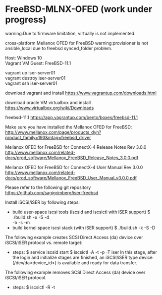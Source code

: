 # FreeBSD-MLNX-OFED (work under progress)
warning:Due to firmware limitation, virtually is not implemented.

cross-platform Mellanox OFED for FreeBSD 
warning:provisioner is not ansible_local due to freebsd synced_folder problem.

Host: Windows 10   
Vagrant VM Guest: FreeBSD-11.1

vagrant up iser-server01   
vagrant destroy iser-server01   
vagrant ssh iser-server01   

download vagrant and install
https://www.vagrantup.com/downloads.html

download oracle VM virtualbox and install
https://www.virtualbox.org/wiki/Downloads

freebsd-11.1
https://app.vagrantup.com/bento/boxes/freebsd-11.1

Make sure you have installed the Mellanox OFED for FreeBSD:
http://www.mellanox.com/page/products_dyn?product_family=193&mtag=freebsd_driver

Mellanox OFED for FreeBSD for ConnectX-4 Release Notes Rev 3.0.0
http://www.mellanox.com/related-docs/prod_software/Mellanox_FreeBSD_Release_Notes_3.0.0.pdf

Mellanox OFED for FreeBSD for ConnectX-4 User Manual Rev 3.0.0
http://www.mellanox.com/related-docs/prod_software/Mellanox_FreeBSD_User_Manual_v3.0.0.pdf

Please refer to the following git repository
https://github.com/sagigrimberg/iser-freebsd

Install iSCSI/iSER by following steps:
- build user-space iscsi tools (iscsid and iscsictl with iSER support)
	$ ./build.sh -u -S <share directory path> -d <install dest dir> \
		-b <bin dir> -s <sbin dir> -m <man dir>
- build kernel space iscsi stack (with iSER support)
	$ ./build.sh -k -S <share directory path> -D <sys directory path>

The following example creates SCSI Direct Access (da) device over iSCSI/iSER protocol vs. remote target:
- steps:
	$ service iscsid start
	$ iscsictl -A -t <target-name> -p <target portal> -T iser In this stage, after the login and initialize stages are finished, an iSCSI/iSER type device (/dev/da<device_id>) is available and ready for data transfer.

The following example removes SCSI Direct Access (da) device over iSCSI/iSER protocol.
- steps:
	$ iscsictl -R -t <target-name>
